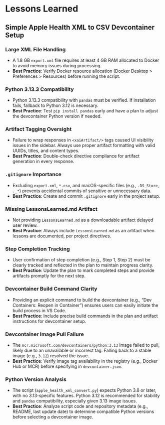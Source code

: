 # Lessons Learned

## Simple Apple Health XML to CSV Devcontainer Setup

### Large XML File Handling
- A 1.8 GB `export.xml` file requires at least 4 GB RAM allocated to Docker to avoid memory issues during processing.
- **Best Practice**: Verify Docker resource allocation (Docker Desktop > Preferences > Resources) before running the script.

### Python 3.13.3 Compatibility
- Python 3.13.3 compatibility with `pandas` must be verified. If installation fails, fallback to Python 3.12 is necessary.
- **Best Practice**: Test `pip install pandas` early and have a plan to adjust the devcontainer Python version if needed.

### Artifact Tagging Oversight
- Failure to wrap responses in `<xaiArtifact/>` tags caused UI visibility issues in the sidebar. Always use proper artifact formatting with valid UUIDs, titles, and content types.
- **Best Practice**: Double-check directive compliance for artifact generation in every response.

### `.gitignore` Importance
- Excluding `export.xml`, `*.csv`, and macOS-specific files (e.g., `.DS_Store`, `._*`) prevents accidental commits of sensitive or unnecessary data.
- **Best Practice**: Create and commit `.gitignore` early in the project setup.

### Missing LessonsLearned.md Artifact
- Not providing `LessonsLearned.md` as a downloadable artifact delayed user review.
- **Best Practice**: Always include `LessonsLearned.md` as an artifact when lessons are documented, per project directives.

### Step Completion Tracking
- User confirmation of step completion (e.g., Step 1, Step 2) must be clearly tracked and reflected in the plan to maintain progress clarity.
- **Best Practice**: Update the plan to mark completed steps and provide artifacts promptly for the next step.

### Devcontainer Build Command Clarity
- Providing an explicit command to build the devcontainer (e.g., “Dev Containers: Reopen in Container”) ensures users can easily initiate the build process in VS Code.
- **Best Practice**: Include precise build commands in the plan and artifact instructions for devcontainer setup.

### Devcontainer Image Pull Failure
- The `mcr.microsoft.com/devcontainers/python:3.13` image failed to pull, likely due to an unavailable or incorrect tag. Falling back to a stable image (e.g., `3.12`) resolved the issue.
- **Best Practice**: Verify image tag availability in the registry (e.g., Docker Hub or MCR) before specifying in `devcontainer.json`.

### Python Version Analysis
- The script (`apple_health_xml_convert.py`) expects Python 3.8 or later, with no 3.13-specific features. Python 3.12 is recommended for stability and `pandas` compatibility, especially given 3.13 image issues.
- **Best Practice**: Analyze script code and repository metadata (e.g., README, last update date) to determine compatible Python versions before selecting a devcontainer image.